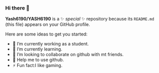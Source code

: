 ### Hi there 👋
**Yash6190/YASH6190** is a ✨ _special_ ✨ repository because its `README.md` (this file) appears on your GitHub profile.

Here are some ideas to get you started:

- 🔭 I’m currently working as a student.
- 🌱 I’m currently learning.
- 👯 I’m looking to collaborate on github with mt friends.
- 💬 Help me to  use github.
- ⚡ Fun fact:I like gaming.
